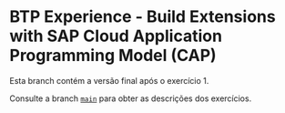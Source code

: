 # BTP Experience - Build Extensions with SAP Cloud Application Programming Model (CAP)

Esta branch contém a versão final após o exercício 1.

Consulte a branch [`main`](https://github.com/caarloseduardo/btp-experience-extension-with-cap) para obter as descrições dos exercícios.